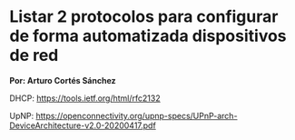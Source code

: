 # Listar 2 protocolos para configurar de forma automatizada dispositivos de red

**Por: Arturo Cortés Sánchez**



DHCP: https://tools.ietf.org/html/rfc2132

UpNP: https://openconnectivity.org/upnp-specs/UPnP-arch-DeviceArchitecture-v2.0-20200417.pdf
